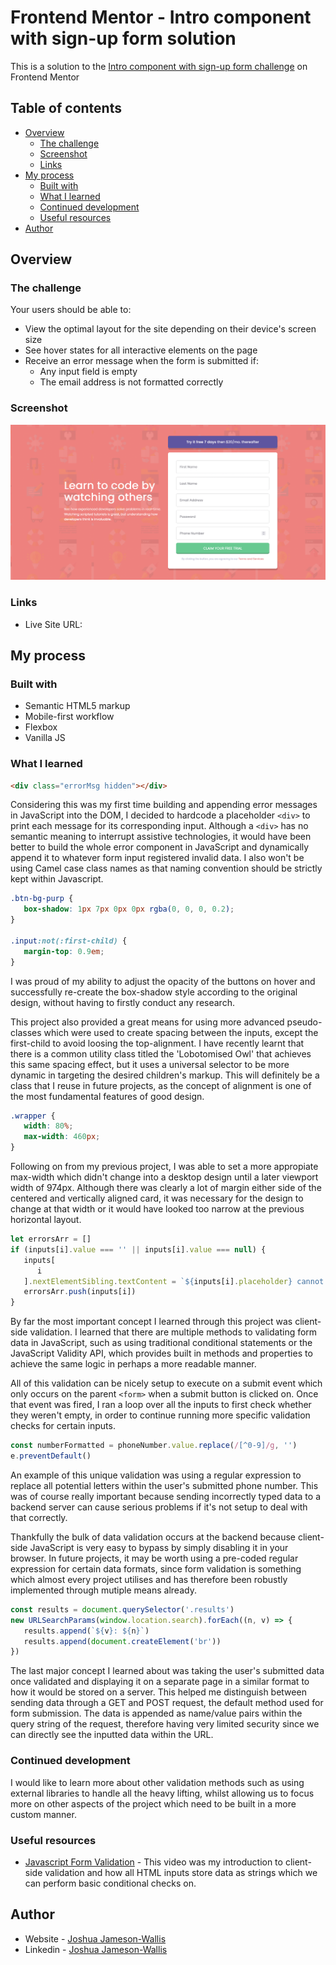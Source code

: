 # Frontend Mentor - Intro component with sign-up form solution

This is a solution to the [Intro component with sign-up form challenge](https://www.frontendmentor.io/challenges/intro-component-with-signup-form-5cf91bd49edda32581d28fd1) on Frontend Mentor

## Table of contents

-  [Overview](#overview)
   -  [The challenge](#the-challenge)
   -  [Screenshot](#screenshot)
   -  [Links](#links)
-  [My process](#my-process)
   -  [Built with](#built-with)
   -  [What I learned](#what-i-learned)
   -  [Continued development](#continued-development)
   -  [Useful resources](#useful-resources)
-  [Author](#author)

## Overview

### The challenge

Your users should be able to:

-  View the optimal layout for the site depending on their device's screen size
-  See hover states for all interactive elements on the page
-  Receive an error message when the form is submitted if:
   -  Any input field is empty
   -  The email address is not formatted correctly

### Screenshot

![](./Screenshot.png)

### Links

-  Live Site URL:

## My process

### Built with

-  Semantic HTML5 markup
-  Mobile-first workflow
-  Flexbox
-  Vanilla JS

### What I learned

```html
<div class="errorMsg hidden"></div>
```

Considering this was my first time building and appending error messages in JavaScript into the DOM, I decided to hardcode a placeholder `<div>` to print each message for its corresponding input. Although a `<div>` has no semantic meaning to interrupt assistive technologies, it would have been better to build the whole error component in JavaScript and dynamically append it to whatever form input registered invalid data. I also won't be using Camel case class names as that naming convention should be strictly kept within Javascript.

```css
.btn-bg-purp {
   box-shadow: 1px 7px 0px 0px rgba(0, 0, 0, 0.2);
}

.input:not(:first-child) {
   margin-top: 0.9em;
}
```

I was proud of my ability to adjust the opacity of the buttons on hover and successfully re-create the box-shadow style according to the original design, without having to firstly conduct any research.

This project also provided a great means for using more advanced pseudo-classes which were used to create spacing between the inputs, except the first-child to avoid loosing the top-alignment. I have recently learnt that there is a common utility class titled the 'Lobotomised Owl' that achieves this same spacing effect, but it uses a universal selector to be more dynamic in targeting the desired children's markup. This will definitely be a class that I reuse in future projects, as the concept of alignment is one of the most fundamental features of good design.

```css
.wrapper {
   width: 80%;
   max-width: 460px;
}
```

Following on from my previous project, I was able to set a more appropiate max-width which didn't change into a desktop design until a later viewport width of 974px. Although there was clearly a lot of margin either side of the centered and vertically aligned card, it was necessary for the design to change at that width or it would have looked too narrow at the previous horizontal layout.

```js
let errorsArr = []
if (inputs[i].value === '' || inputs[i].value === null) {
   inputs[
      i
   ].nextElementSibling.textContent = `${inputs[i].placeholder} cannot be empty`
   errorsArr.push(inputs[i])
}
```

By far the most important concept I learned through this project was client-side validation. I learned that there are multiple methods to validating form data in JavaScript, such as using traditional conditional statements or the JavaScript Validity API, which provides built in methods and properties to achieve the same logic in perhaps a more readable manner.

All of this validation can be nicely setup to execute on a submit event which only occurs on the parent `<form>` when a submit button is clicked on. Once that event was fired, I ran a loop over all the inputs to first check whether they weren't empty, in order to continue running more specific validation checks for certain inputs.

```js
const numberFormatted = phoneNumber.value.replace(/[^0-9]/g, '')
e.preventDefault()
```

An example of this unique validation was using a regular expression to replace all potential letters within the user's submitted phone number. This was of course really important because sending incorrectly typed data to a backend server can cause serious problems if it's not setup to deal with that correctly.

Thankfully the bulk of data validation occurs at the backend because client-side JavaScript is very easy to bypass by simply disabling it in your browser. In future projects, it may be worth using a pre-coded regular expression for certain data formats, since form validation is something which almost every project utilises and has therefore been robustly implemented through mutiple means already.

```js
const results = document.querySelector('.results')
new URLSearchParams(window.location.search).forEach((n, v) => {
   results.append(`${v}: ${n}`)
   results.append(document.createElement('br'))
})
```

The last major concept I learned about was taking the user's submitted data once validated and displaying it on a separate page in a similar format to how it would be stored on a server. This helped me distinguish between sending data through a GET and POST request, the default method used for form submission. The data is appended as name/value pairs within the query string of the request, therefore having very limited security since we can directly see the inputted data within the URL.

### Continued development

I would like to learn more about other validation methods such as using external libraries to handle all the heavy lifting, whilst allowing us to focus more on other aspects of the project which need to be built in a more custom manner.

### Useful resources

-  [Javascript Form Validation](https://www.youtube.com/watch?v=In0nB0ABaUk&t=105s&ab_channel=WebDevSimplified) - This video was my introduction to client-side validation and how all HTML inputs store data as strings which we can perform basic conditional checks on.

## Author

-  Website - [Joshua Jameson-Wallis](https://joshuajamesonwallis.com)
-  Linkedin - [Joshua Jameson-Wallis](https://www.linkedin.com/in/joshua-jameson-wallis/)
